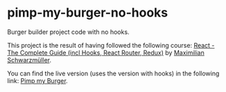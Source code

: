 # pimp-my-burger-no-hooks

Burger builder project code with no hooks.

This project is the result of having followed the following course: [React - The Complete Guide (incl Hooks, React Router, Redux)][1] by [Maximilian Schwarzmüller][2].

You can find the live version (uses the version with hooks) in the following link: [Pimp my Burger][3].

[1]: https://indra.udemy.com/course/react-the-complete-guide-incl-redux/learn/
[2]: https://www.linkedin.com/in/maximilian-schwarzm%C3%BCller-66b152a5/
[3]: https://pimp-my-burger.web.app/
